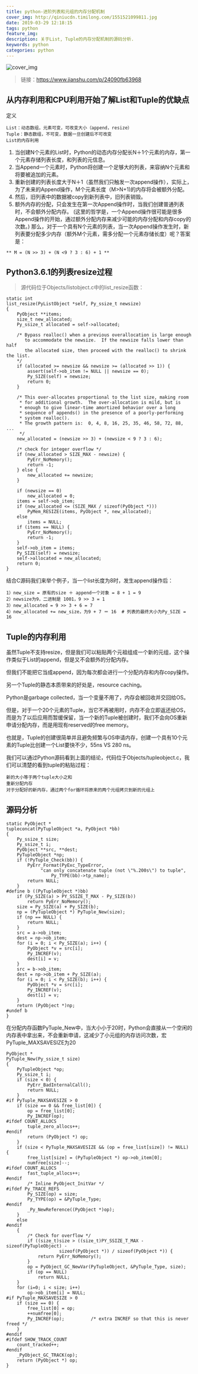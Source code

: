 ```yaml
---
title: python-进阶列表和元组的内存分配机制
cover_img: http://qiniucdn.timilong.com/1551521099811.jpg
date: 2019-03-29 12:18:15
tags: python
feature_img: 
description: 关于List, Tuple的内存分配机制的源码分析.
keywords: python
categories: python
---
```


![cover_img](http://qiniucdn.timilong.com/1551521099811.jpg)

> 链接：https://www.jianshu.com/p/24090fb63968 

## 从内存利用和CPU利用开始了解List和Tuple的优缺点

定义
```
List：动态数组，元素可变，可改变大小（append，resize）
Tuple：静态数组，不可变，数据一旦创建后不可改变
List的内存利用
```

1. 当创建N个元素的List时，Python的动态内存分配长N＋1个元素的内存，第一个元素存储列表长度，和列表的元信息。
2. 当Append一个元素时，Python将创建一个足够大的列表，来容纳N个元素和将要被追加的元素。
3. 重新创建的列表长度大于N＋1（虽然我们只触发一次append操作），实际上，为了未来的Append操作，M个元素长度（M>N+1)的内存将会被额外分配。
4. 然后，旧列表中的数据被copy到新列表中，旧列表销毁。
5. 额外内存的分配，只会发生在第一次Append操作时，当我们创建普通列表时，不会额外分配内存。
(这里的哲学是，一个Append操作很可能是很多Append操作的开始，通过额外分配内存来减少可能的内存分配和内存copy的次数。)
那么，对于一个具有N个元素的列表，当一次Append操作发生时，新列表要分配多少内存（额外M个元素，需多分配一个元素存储长度）呢？答案是：

```
** M = (N >> 3) + (N <9 ? 3 : 6) + 1 **
```

## Python3.6.1的列表resize过程
> 源代码位于Objects/listobject.c中的list_resize函数：

```
static int
list_resize(PyListObject *self, Py_ssize_t newsize)
{
    PyObject **items;
    size_t new_allocated;
    Py_ssize_t allocated = self->allocated;

    /* Bypass realloc() when a previous overallocation is large enough
       to accommodate the newsize.  If the newsize falls lower than half
       the allocated size, then proceed with the realloc() to shrink the list.
    */
    if (allocated >= newsize && newsize >= (allocated >> 1)) {
        assert(self->ob_item != NULL || newsize == 0);
        Py_SIZE(self) = newsize;
        return 0;
    }

    /* This over-allocates proportional to the list size, making room
     * for additional growth.  The over-allocation is mild, but is
     * enough to give linear-time amortized behavior over a long
     * sequence of appends() in the presence of a poorly-performing
     * system realloc().
     * The growth pattern is:  0, 4, 8, 16, 25, 35, 46, 58, 72, 88, ...
     */
    new_allocated = (newsize >> 3) + (newsize < 9 ? 3 : 6);

    /* check for integer overflow */
    if (new_allocated > SIZE_MAX - newsize) {
        PyErr_NoMemory();
        return -1;
    } else {
        new_allocated += newsize;
    }

    if (newsize == 0)
        new_allocated = 0;
    items = self->ob_item;
    if (new_allocated <= (SIZE_MAX / sizeof(PyObject *)))
        PyMem_RESIZE(items, PyObject *, new_allocated);
    else
        items = NULL;
    if (items == NULL) {
        PyErr_NoMemory();
        return -1;
    }
    self->ob_item = items;
    Py_SIZE(self) = newsize;
    self->allocated = new_allocated;
    return 0;
}
```

结合C源码我们来举个例子，当一个list长度为8时，发生append操作后：
```
1）new_size = 原有的size ＋ append一个对象 = 8 + 1 = 9
2）newsize为9，二进制是 1001，9 >> 3 = 1
3）new_allocated = 9 >> 3 + 6 = 7
4）new_allocated += new_size，为9 + 7 ＝ 16  # 列表的最终大小为Py_SIZE = 16
```


## Tuple的内存利用

虽然Tuple不支持resize，但是我们可以粘贴两个元祖组成一个新的元组，这个操作类似于List的append，但是又不会额外的分配内存。

但我们不能把它当成append，因为每次都会进行一个分配内存和内存copy操作。

另一个Tuple的静态本质带来的好处是，resource caching。

Python是garbage collected，当一个变量不用了，内存会被回收并交回给OS。

但是，对于一个20个元素的Tuple，当它不再被用时，内存不会立即返还给OS，而是为了以后应用而暂缓保留，当一个新的Tuple被创建时，我们不会向OS重新申请分配内存，而是用现有reserved的free memory。

也就是，Tuple的创建很简单并且避免频繁与OS申请内存，创建一个具有10个元素的Tuple比创建一个List要快不少，55ns VS 280 ns。

我们可以通过Python源码看到上面的结论，代码位于Objects/tupleobject.c，我们可以清楚的看到tuple的粘贴过程：
```
新的大小等于两个tuple大小之和
重新分配内存
对于分配好的新内存，通过两个for循环将原来的两个元组拷贝到新的元组上
```

## 源码分析
```
static PyObject *
tupleconcat(PyTupleObject *a, PyObject *bb)
{
    Py_ssize_t size;
    Py_ssize_t i;
    PyObject **src, **dest;
    PyTupleObject *np;
    if (!PyTuple_Check(bb)) {
        PyErr_Format(PyExc_TypeError,
             "can only concatenate tuple (not \"%.200s\") to tuple",
                 Py_TYPE(bb)->tp_name);
        return NULL;
    }
#define b ((PyTupleObject *)bb)
    if (Py_SIZE(a) > PY_SSIZE_T_MAX - Py_SIZE(b))
        return PyErr_NoMemory();
    size = Py_SIZE(a) + Py_SIZE(b);
    np = (PyTupleObject *) PyTuple_New(size);
    if (np == NULL) {
        return NULL;
    }
    src = a->ob_item;
    dest = np->ob_item;
    for (i = 0; i < Py_SIZE(a); i++) {
        PyObject *v = src[i];
        Py_INCREF(v);
        dest[i] = v;
    }
    src = b->ob_item;
    dest = np->ob_item + Py_SIZE(a);
    for (i = 0; i < Py_SIZE(b); i++) {
        PyObject *v = src[i];
        Py_INCREF(v);
        dest[i] = v;
    }
    return (PyObject *)np;
#undef b
}
```

在分配内存函数PyTuple_New中，当大小小于20时，Python会直接从一个空闲的内存表中拿出来，不会重新申请，这减少了小元组的内存访问次数，宏PyTuple_MAXSAVESIZE为20
```
PyObject *
PyTuple_New(Py_ssize_t size)
{
    PyTupleObject *op;
    Py_ssize_t i;
    if (size < 0) {
        PyErr_BadInternalCall();
        return NULL;
    }
#if PyTuple_MAXSAVESIZE > 0
    if (size == 0 && free_list[0]) {
        op = free_list[0];
        Py_INCREF(op);
#ifdef COUNT_ALLOCS
        tuple_zero_allocs++;
#endif
        return (PyObject *) op;
    }
    if (size < PyTuple_MAXSAVESIZE && (op = free_list[size]) != NULL) {
        free_list[size] = (PyTupleObject *) op->ob_item[0];
        numfree[size]--;
#ifdef COUNT_ALLOCS
        fast_tuple_allocs++;
#endif
        /* Inline PyObject_InitVar */
#ifdef Py_TRACE_REFS
        Py_SIZE(op) = size;
        Py_TYPE(op) = &PyTuple_Type;
#endif
        _Py_NewReference((PyObject *)op);
    }
    else
#endif
    {
        /* Check for overflow */
        if ((size_t)size > ((size_t)PY_SSIZE_T_MAX - sizeof(PyTupleObject) -
                    sizeof(PyObject *)) / sizeof(PyObject *)) {
            return PyErr_NoMemory();
        }
        op = PyObject_GC_NewVar(PyTupleObject, &PyTuple_Type, size);
        if (op == NULL)
            return NULL;
    }
    for (i=0; i < size; i++)
        op->ob_item[i] = NULL;
#if PyTuple_MAXSAVESIZE > 0
    if (size == 0) {
        free_list[0] = op;
        ++numfree[0];
        Py_INCREF(op);          /* extra INCREF so that this is never freed */
    }
#endif
#ifdef SHOW_TRACK_COUNT
    count_tracked++;
#endif
    _PyObject_GC_TRACK(op);
    return (PyObject *) op;
}
```
